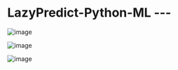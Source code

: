 # LazyPredict-Python-ML  ---
![image](https://github.com/user-attachments/assets/378eb4a7-7fcc-475f-bfe3-6ebff4385b8e)

![image](https://github.com/user-attachments/assets/13532116-d0aa-48f9-b4ff-a64a9363efae)

![image](https://github.com/user-attachments/assets/b64e9b32-e940-4053-9915-a297a8caca06)
